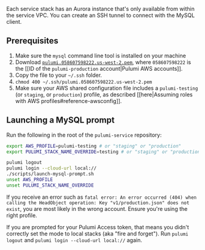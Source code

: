 Each service stack has an Aurora instance that's only available from within the service VPC. You can create an SSH tunnel to connect with the MySQL client.

## Prerequisites
1. Make sure the `mysql` command line tool is installed on your machine
2. Download [`pulumi.058607598222.us-west-2.pem`](https://drive.google.com/open?id=0B_ivBLhaCF_ceHIxRWpsM1NSbzg), where `058607598222` is the [[ID of the `pulumi-production` account|Pulumi AWS accounts]].
3. Copy the file to your `~/.ssh` folder.
4. `chmod 400 ~/.ssh/pulumi.058607598222.us-west-2.pem`
5. Make sure your AWS shared configuration file includes a `pulumi-testing` (or `staging`, or `production`) profile, as described [[here|Assuming roles with AWS profiles#reference-awsconfig]].

## Launching a MySQL prompt

Run the following in the root of the `pulumi-service` repository:
```bash
export AWS_PROFILE=pulumi-testing # or "staging" or "production"
export PULUMI_STACK_NAME_OVERRIDE=testing # or "staging" or "production"

pulumi logout
pulumi login --cloud-url local://
./scripts/launch-mysql-prompt.sh
unset AWS_PROFILE
unset PULUMI_STACK_NAME_OVERRIDE
```

If you receive an error such as `fatal error: An error occurred (404) when calling the HeadObject operation: Key "v1/production.json" does not exist`, you are most likely in the wrong account. Ensure you're using the right profile.

If you are prompted for your Pulumi Access token, that means you didn't correctly set the mode to local stacks (aka "fire and forget"). Run `pulumi logout` and `pulumi login --cloud-url local://` again.